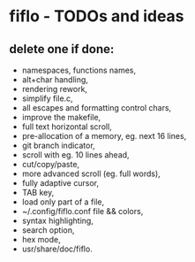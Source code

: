 # fiflo - TODOs and ideas
## delete one if done:
- namespaces, functions names,
- alt+char handling,
- rendering rework,
- simplify file.c,
- all escapes and formatting control chars,
- improve the makefile,
- full text horizontal scroll,
- pre-allocation of a memory, eg. next 16 lines,
- git branch indicator,
- scroll with eg. 10 lines ahead,
- cut/copy/paste,
- more advanced scroll (eg. full words),
- fully adaptive cursor,
- TAB key,
- load only part of a file,
- ~/.config/fiflo.conf file && colors,
- syntax highlighting,
- search option,
- hex mode,
- usr/share/doc/fiflo.
